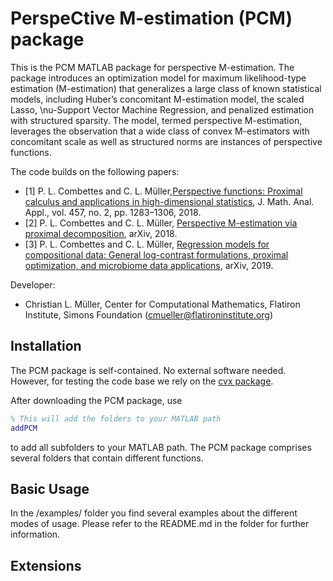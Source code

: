 
PerspeCtive M-estimation (PCM) package 
=========

This is the PCM MATLAB package for perspective M-estimation. 
The package introduces an optimization model for maximum likelihood-type estimation (M-estimation) 
that generalizes a large class of known statistical models, including Huber’s concomitant M-estimation model, 
the scaled Lasso, \nu-Support Vector Machine Regression, and penalized estimation with structured sparsity. 
The model, termed perspective M-estimation, leverages the observation that a wide class of 
convex M-estimators with concomitant scale as well as structured norms are instances of perspective functions. 

The code builds on the following papers:

* [1] P. L. Combettes and C. L. Müller,[Perspective functions: Proximal calculus and applications in high-dimensional statistics](https://www.sciencedirect.com/science/article/pii/S0022247X16308071), J. Math. Anal. Appl., vol. 457, no. 2, pp. 1283–1306, 2018.
* [2] P. L. Combettes and C. L. Müller, [Perspective M-estimation via proximal decomposition](https://arxiv.org/abs/1805.06098), arXiv, 2018.
* [3] P. L. Combettes and C. L. Müller, [Regression models for compositional data: General log-contrast formulations, proximal optimization, and microbiome data applications](https://arxiv.org/abs/1903.01050), arXiv, 2019.

Developer: 
* Christian L. Müller, Center for Computational Mathematics, Flatiron Institute, Simons Foundation (cmueller@flatironinstitute.org)

## Installation ##

The PCM package is self-contained. No external software needed. However, for testing the code base we rely 
on the [cvx package](http://cvxr.com/cvx/). 

After downloading the PCM package, use

```MATLAB
% This will add the folders to your MATLAB path
addPCM
``` 
to add all subfolders to your MATLAB path. The PCM package comprises several folders that contain different 
functions. 

## Basic Usage ##

In the /examples/ folder you find several examples about the different modes of usage. 
Please refer to the README.md in the folder for further information. 


## Extensions ##





